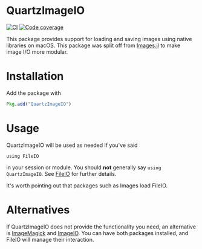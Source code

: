 # QuartzImageIO

[![CI][action-img]][action-url]
[![Code coverage][codecov-img]][codecov-url]

This package provides support for loading and saving images using
native libraries on macOS.  This package was split off from
[Images.jl](https://github.com/JuliaImages/Images.jl) to make image I/O
more modular.

# Installation

Add the package with

```jl
Pkg.add("QuartzImageIO")
```

# Usage

QuartzImageIO will be used as needed if you've said

```
using FileIO
```

in your session or module. You should **not** generally say `using
QuartzImageIO`.  See [FileIO](https://github.com/JuliaIO/FileIO.jl) for
further details.

It's worth pointing out that packages such as Images load FileIO.

# Alternatives

If QuartzImageIO does not provide the functionality you need, an
alternative is
[ImageMagick](https://github.com/JuliaIO/ImageMagick.jl) and [ImageIO](https://github.com/JuliaIO/ImageIO.jl). You can have
both packages installed, and FileIO will manage their interaction.

[action-img]: https://github.com/JuliaIO/QuartzImageIO.jl/actions/workflows/CI.yml/badge.svg
[action-url]: https://github.com/JuliaIO/QuartzImageIO.jl/actions/workflows/CI.yml
[codecov-img]: https://codecov.io/gh/JuliaIO/QuartzImageIO.jl/branch/master/graph/badge.svg
[codecov-url]: https://codecov.io/gh/JuliaIO/QuartzImageIO.jl
